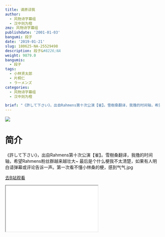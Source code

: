 ```yaml
---
title: 请原谅我
author:
  - 风物诗字幕组
  - 汉中则为橙
zmz: 风物诗字幕组
publishdate: '2001-01-03'
bangumi: 段子
date: '2019-01-21'
slug: 180625-NA-25529498
description: 段子&#8226;NA
weight: 9879.0
bangumis:
  - 段子
tags:
  - 小林贤太郎
  - 片桐仁
  - ラーメンズ
categories:
  - 风物诗字幕组
  - 汉中则为橙

brief: "《許して下さい》，出自Rahmens第十次公演【雀】。雪樹桑翻译，我撸的时间轴，希望Rahmens粉丝群越来越壮大~ 最后是个什么梗我不太清楚，如果有人明白请弹幕或评论告诉一声。第一次看不懂小林桑的梗，感到气气.jpg"
---
```

![](https://i.imgur.com/r6AZzm4.jpg)
# 简介  
《許して下さい》，出自Rahmens第十次公演【雀】。雪樹桑翻译，我撸的时间轴，希望Rahmens粉丝群越来越壮大~
最后是个什么梗我不太清楚，如果有人明白请弹幕或评论告诉一声。第一次看不懂小林桑的梗，感到气气.jpg  

[去B站观看](https://www.bilibili.com/video/av25529498/)
<div class ="resp-container"><iframe class="testiframe" src="//player.bilibili.com/player.html?aid=25529498"", scrolling="no", allowfullscreen="true" > </iframe></div> 
